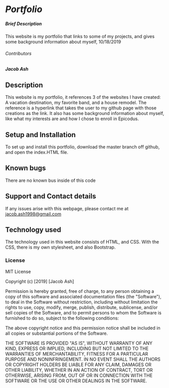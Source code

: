 # _**Portfolio**_

##### Brief Description
This website is my portfolio that links to some of my projects, and gives some background information about myself, 10/18/2019

###### Contributors
_**Jacob Ash**_

## Description
This website is my portfolio, it references 3 of the websites I have created: A vacation destination, my favorite band, and a house remodel.  The reference is a hyperlink that takes the user to my github page with those creations as the link.  It also has some background information about myself, like what my interests are and how I chose to enroll in Epicodus.

## Setup and Installation
To set up and install this portfolio, download the master branch off github, and open the index.HTML file.

## Known bugs
There are no known bus inside of this code

## Support and Contact details
If any issues arise with this webpage, please contact me at jacob.ash1998@gmail.com

## Technology used
The technology used in this website consists of HTML, and CSS.  With the CSS, there is my own stylesheet, and also Bootstrap.

### License
MIT License

Copyright (c) [2019] [Jacob Ash]

Permission is hereby granted, free of charge, to any person obtaining a copy
of this software and associated documentation files (the "Software"), to deal
in the Software without restriction, including without limitation the rights
to use, copy, modify, merge, publish, distribute, sublicense, and/or sell
copies of the Software, and to permit persons to whom the Software is
furnished to do so, subject to the following conditions:

The above copyright notice and this permission notice shall be included in all
copies or substantial portions of the Software.

THE SOFTWARE IS PROVIDED "AS IS", WITHOUT WARRANTY OF ANY KIND, EXPRESS OR
IMPLIED, INCLUDING BUT NOT LIMITED TO THE WARRANTIES OF MERCHANTABILITY,
FITNESS FOR A PARTICULAR PURPOSE AND NONINFRINGEMENT. IN NO EVENT SHALL THE
AUTHORS OR COPYRIGHT HOLDERS BE LIABLE FOR ANY CLAIM, DAMAGES OR OTHER
LIABILITY, WHETHER IN AN ACTION OF CONTRACT, TORT OR OTHERWISE, ARISING FROM,
OUT OF OR IN CONNECTION WITH THE SOFTWARE OR THE USE OR OTHER DEALINGS IN THE
SOFTWARE.
